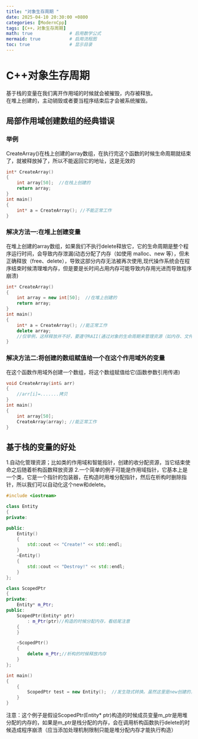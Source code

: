 ```yaml
---
title: "对象生存周期 "
date: 2025-04-10 20:30:00 +0800
categories: [ModernCpp]
tags: [C++，对象生存周期]
math: true              # 启用数学公式
mermaid: true           # 启用流程图
toc: true               # 显示目录
---
```


# C++对象生存周期
基于栈的变量在我们离开作用域的时候就会被摧毁，内存被释放。  
在堆上创建的，主动销毁或者要当程序结束后才会被系统摧毁。

## 局部作用域创建数组的经典错误

### 举例
CreateArray()在栈上创建的array数组，在执行完这个函数的时候生命周期就结束了，就被释放掉了，所以不能返回它的地址，这是无效的
```cpp
int* CreateArray()
{
    int array[50];  //在栈上创建的
    return array;
}
int main()
{
    int* a = CreateArray(); //不能正常工作
}

```

### 解决方法一:在堆上创建变量
在堆上创建的array数组，如果我们不执行delete释放它，它的生命周期是整个程序运行时间，会导致内存泄漏(动态分配了内存（如使用 malloc、new 等），但未正确释放（free、delete），导致这部分内存无法被再次使用,现代操作系统会在程序结束时候清理堆内存，但是要是长时间占用内存可能导致内存用光进而导致程序崩溃)
```cpp
int* CreateArray()
{
    int array = new int[50];  //在堆上创建的
    return array;
}
int main()
{
    int* a = CreateArray(); //能正常工作
    delete array;
    //仅举例，这样释放并不好，要遵守RAII(通过对象的生命周期来管理资源（如内存、文件句柄、锁等），确保资源在不再需要时自动释放,即构造函数分配资源，析构函数释放资源)
}
```
### 解决方法二:将创建的数组赋值给一个在这个作用域外的变量
在这个函数作用域外创建一个数组，将这个数组赋值给它(函数参数引用传递)
```cpp
void CreateArray(int& arr)
{
    //arr[i]=.......拷贝
}
int main()
{
    int array[50];
    CreateArray(array); //能正常工作
}
```

## 基于栈的变量的好处
1.自动化管理资源；比如类的作用域和智能指针，创建的收分配资源，当它结束使命之后随着析构函数释放资源
2.一个简单的例子可能是作用域指针，它基本上是一个类，它是一个指针的包装器，在构造时用堆分配指针，然后在析构时删除指针，所以我们可以自动化这个new和delete。
```cpp
#include <iostream>

class Entity
{
private:

public:
    Entity()
    {
        std::cout << "Create!" << std::endl;
    }
    ~Entity()
    {
        std::cout << "Destroy!" << std::endl;
    }
};

class ScopedPtr
{
private:
    Entity* m_Ptr;
public:
    ScopedPtr(Entity* ptr)
        : m_Ptr(ptr)//构造的时候分配内存，看结尾注意
    {
    }

    ~ScopedPtr()
    {
        delete m_Ptr;//析构的时候释放内存
    }
};

int main()
{
    {
        ScopedPtr test = new Entity();  //发生隐式转换。虽然这里是new创建的，但是不同的是一旦超出这个作用域，他就会被销毁。因为这个ScopedPtr类的对象是在栈上分配的
    }
}
```
注意：这个例子是假设ScopedPtr(Entity* ptr)构造的时候成员变量m_ptr是用堆分配的内存的，如果是m_ptr是栈分配的内存，会在调用析构函数执行delete的时候造成程序崩溃（应当添加处理机制限制只能是堆分配内存才能执行构造）
